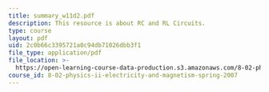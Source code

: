 ```yaml
---
title: summary_w11d2.pdf
description: This resource is about RC and RL Circuits.
type: course
layout: pdf
uid: 2c0b66c3395721a0c94db71026dbb3f1
file_type: application/pdf
file_location: >-
  https://open-learning-course-data-production.s3.amazonaws.com/8-02-physics-ii-electricity-and-magnetism-spring-2007/2c0b66c3395721a0c94db71026dbb3f1_summary_w11d2.pdf
course_id: 8-02-physics-ii-electricity-and-magnetism-spring-2007
---
```


